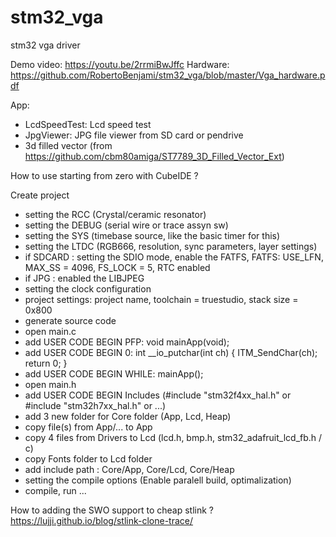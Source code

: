 # stm32_vga

stm32 vga driver

Demo video: https://youtu.be/2rrmiBwJffc
Hardware: https://github.com/RobertoBenjami/stm32_vga/blob/master/Vga_hardware.pdf

App:
- LcdSpeedTest: Lcd speed test
- JpgViewer: JPG file viewer from SD card or pendrive
- 3d filled vector (from https://github.com/cbm80amiga/ST7789_3D_Filled_Vector_Ext)

How to use starting from zero with CubeIDE ?

Create project
- setting the RCC (Crystal/ceramic resonator)
- setting the DEBUG (serial wire or trace assyn sw)
- setting the SYS (timebase source, like the basic timer for this)
- setting the LTDC (RGB666, resolution, sync parameters, layer settings)
- if SDCARD : setting the SDIO mode, enable the FATFS, FATFS: USE_LFN, MAX_SS = 4096, FS_LOCK = 5, RTC enabled
- if JPG : enabled the LIBJPEG
- setting the clock configuration
- project settings: project name, toolchain = truestudio, stack size = 0x800
- generate source code
- open main.c
- add USER CODE BEGIN PFP: void mainApp(void);
- add USER CODE BEGIN 0: int __io_putchar(int ch) { ITM_SendChar(ch); return 0; }
- add USER CODE BEGIN WHILE: mainApp();
- open main.h
- add USER CODE BEGIN Includes (#include "stm32f4xx_hal.h" or #include "stm32h7xx_hal.h" or ...)
- add 3 new folder for Core folder (App, Lcd, Heap)
- copy file(s) from App/... to App
- copy 4 files from Drivers to Lcd (lcd.h, bmp.h, stm32_adafruit_lcd_fb.h / c)
- copy Fonts folder to Lcd folder
- add include path : Core/App, Core/Lcd, Core/Heap
- setting the compile options (Enable paralell build, optimalization)
- compile, run ...

How to adding the SWO support to cheap stlink ? https://lujji.github.io/blog/stlink-clone-trace/
